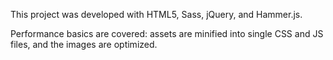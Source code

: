 
This project was developed with HTML5, Sass, jQuery, and Hammer.js.

Performance basics are covered: assets are minified into single CSS and JS files, and the images are optimized.


